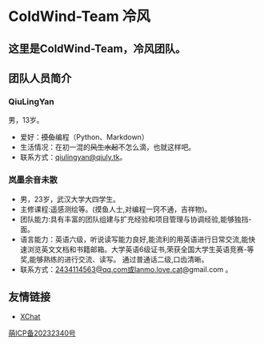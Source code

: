 # ColdWind-Team 冷风

## 这里是ColdWind-Team，冷风团队。

## 团队人员简介
### QiuLingYan
男，13岁。
 - 爱好：~~摸鱼~~编程（Python、Markdown）
 - 生活情况：在初一混的~~风生水起~~不怎么滴，也就这样吧。
 - 联系方式：qiulingyan@qiuly.tk。

### 岚墨余音未散
 - 男，23岁，武汉大学大四学生。
 - 主修课程:遥感测绘等。(摸鱼人士,对编程一窍不通，吉祥物)。
 - 团队能力:具有丰富的团队组建与扩充经验和项目管理与协调经验,能够独挡-面。
 - 语言能力：英语六级，听说读写能力良好,能流利的用英语进行日常交流,能快速浏览英文文档和书籍邮箱。大学英语6级证书,荣获全国大学生英语竞赛-等奖,能够熟练的进行交流、读写。 通过普通话二级,口齿清晰。
 - 联系方式：2434114563@qq.com或lanmo.love.cat@gmail.com 。

## 友情链接
  - [XChat](https://xq.kzw.ink/)



<a href="https://icp.gov.moe/?keyword=20232340" target="_blank">萌ICP备20232340号</a>
